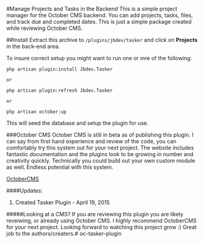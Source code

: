 #Manage Projects and Tasks in the Backend
This is a simple project manager for the October CMS backend. You can add projects, tasks, files, and track due and completed dates. This is just a simple package created while reviewing October CMS.

##Install
Extract this archive to `/plugins/jbdev/tasker` and click on **Projects** in the back-end area.

To insure correct setup you might want to run one or mre of the following:

    php artisan plugin:install Jbdev.Tasker
    
    or
    
    php artisan plugin:refresh Jbdev.Tasker
    
    or
    
    php artisan october:up

This will seed the database and setup the plugin for use.

###October CMS
October CMS is still in beta as of publishing this plugin. I can say from first hand experience and review of the code, you can comfortably try this system out for your next project. The website includes fantastic documentation and the plugins look to be growing in number and creativity quickly. Technically you could build out your own custom module as well. Endless potential with this system.
 
[OctoberCMS](http://octobercms.com)

####Updates:

1. Created Tasker Plugin - April 19, 2015

#####Looking at a CMS?
If you are reviewing this plugin you are likely reveiwing, or already using October CMS. I highly recommend OctoberCMS for your next project. Looking forward to watching this project grow :) Great job to the authors/creaters.# oc-tasker-plugin

